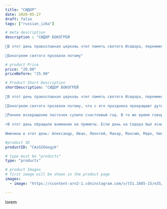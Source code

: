 ```yaml
---
title: "СИДОР"
date: 2020-05-27
draft: false
tags: ["russian_izba"]

# meta description
description : "СИДОР БОКОГРЕЙ
⠀
🌾В этот день православная церковь чтит память святого Исидора, переименованного в русском народе в Сидора.
⠀
🌾Бокогреем святого прозвали потому"

# product Price
price: "20.00"
priceBefore: "25.00"

# Product Short Description
shortDescription: "СИДОР БОКОГРЕЙ
⠀
🌾В этот день православная церковь чтит память святого Исидора, переименованного в русском народе в Сидора.
⠀
🌾Бокогреем святого прозвали потому, что с его праздника прекращают дуть северные ветры — «сиверы». Люди говорили: «На день Сидора отойдут все сиверы». Также на Сидора прилетают из-за теплых морей стрижи и ласточки-касаточки, которые несут на Русь тепло.
⠀
🌾Раннее возвращение ласточек сулило счастливый год. В то же время говорили: «Одна ласточка весны не делает»; «Первой касатке не верь». Это означало, что только массовый прилет птиц мог быть свидетельством окончательного прихода тепла.
⠀
☀️В этот день обращали внимание на приметы. Если день на Сидора был ясный — то ждали хорошего урожая огурцов. Если же погода была холодной — то и все лето должно было быть таким.
⠀
Именины в этот день: Александр, Иван, Леонтий, Макар, Максим, Марк, Никита, Петр, Тихон"

#product ID
productID: "CAsGI6Gogyk"

# type must be "products"
type: "products"

# product Images
# first image will be shown in the product page
images:
  - image: "https://scontent-arn2-1.cdninstagram.com/v/t51.2885-15/e35/100924854_2716707625279714_4821687759454383155_n.jpg?_nc_ht=scontent-arn2-1.cdninstagram.com&_nc_cat=110&_nc_ohc=PDns9pxgxGwAX-E_xXG&tp=1&oh=7a2772cbc5df110e51983bdbacb49604&oe=60523171&ig_cache_key=MjMxODI1NDkwODYxMjE1MjQ4NA%3D%3D.2"

---
```

lorem
